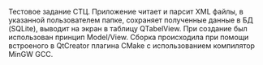 Тестовое задание СТЦ.
Приложение читает и парсит XML файлы, в указанной пользователем папке, сохраняет полученные данные в БД (SQLite), выводит на экран в таблицу QTabelView.
При создание был использован принцип Model/View.
Сборка происходила при помощи встроеного в QtCreator плагина CMake с использованием компилятор MinGW GCC.
